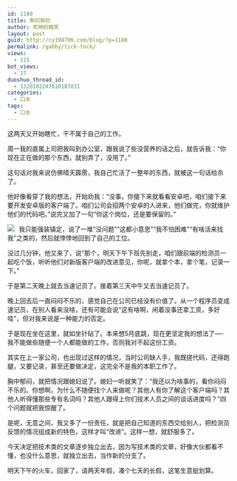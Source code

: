 ```yaml
---
id: 1180
title: 絮叨絮叨
author: 死神的微笑
layout: post
guid: http://cy198706.com/blog/?p=1180
permalink: /gabby/tick-tock/
views:
  - 115
bot_views:
  - 17
duoshuo_thread_id:
  - 1320102247610187831
categories:
  - 口水
tags:
  - 口水
---
```

这两天又开始瞎忙，干不属于自己的工作。

周一我的直属上司把我叫到办公室，跟我说了些没营养的话之后，就告诉我：&ldquo;你现在正在做的那个东西，就别弄了，没用了。&rdquo;

这句话对我来说仿佛晴天霹雳，我自己忙活了一整年的东西，就被这一句话给杀了。

他好像看穿了我的想法，开始劝我：&ldquo;没事，你接下来就看看安卓吧，咱们接下来要开发安卓版的客户端了。咱们公司会招两个安卓的人进来，他们做完，你就维护他们的代码吧。&rdquo;说完又加了一句&ldquo;你这个岗位，还是要保留的。&rdquo;

<p class="Code">
  <img src="http://images.cy198706.com/Gabby/8f83d327c08f5460b1de05e5.jpg" style="margin-right: 10px; float: left;" />
</p>

我只能强装镇定，说了一堆&ldquo;没问题&rdquo;&ldquo;这都小意思&rdquo;&ldquo;我不怕困难&rdquo;&ldquo;有啥活来找我&rdquo;之类的，然后就悻悻地回到了自己的工位。

没过几分钟，他又来了，说&ldquo;那个，明天下午下班先别走，咱们跟前端的检测员一起吃个饭，听听他们对新版客户端的改进意见，你呢，就拿个本，拿个笔，记录一下。&rdquo;

于是第二天晚上就去当速记员了。接着第三天中午又去当速记员了。

晚上回去后一直闷闷不乐的，感觉自己在公司已经没有价值了。从一个程序员变成速记员，在别人看来没啥，还有可能会说&ldquo;这有啥啊，闲着没事还拿工资，多好哇&rdquo;，但对我来说是一种能力的否定。

于是现在坐在这里，就如坐针砧了。本来想5月底跳，现在更坚定我的想法了&#8212;-我不能做些随便一个人都能做的工作，否则我对不起这份工资。

其实在上一家公司，也出现过这样的情况，当时公司缺人手，我既搓代码，还得跑腿，又要记录，甚至还要做决定，这完全不是我的本职工作了。

胸中郁闷，就把情况跟媳妇说了。媳妇一听就笑了：&ldquo;我还以为啥事的，看你闷闷不乐的。你想啊，为什么不随便找个人来做呢？其他人有你了解这个客户端吗？其他人听得懂那些专有名词吗？其他人跟得上你们技术人员之间的谈话进度吗？&rdquo;四个问题就把我惊醒了。

是呢，无意之间，我又多了一份责任，就是把自己知道的东西交给别人，把检测员反馈的情况组成新的特色，这样才叫&ldquo;改进&rdquo;。这样一想，就舒服多了。

今天决定把技术类的文章逐步独立出去，因为写技术类的文章，好像大伙都看不懂，也没什么意思，就独立出去，当作新的分支了。

明天下午的火车，回家了，请两天年假，凑个七天的长假，这笔生意挺划算。
